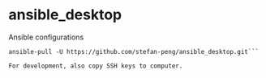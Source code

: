 # ansible_desktop
Ansible configurations

```apt install -y git ansible
ansible-pull -U https://github.com/stefan-peng/ansible_desktop.git```

For development, also copy SSH keys to computer.
